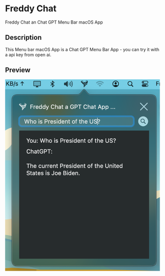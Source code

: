 # Freddy Chat
Freddy Chat an Chat GPT Menu Bar macOS App

## Description

This Menu bar macOS App is a Chat GPT Menu Bar App - you can try it with a api key from open ai.


## Preview

![Freddy Chat an Chat GPT Menu Bar macOS App](https://github.com/DKoenig82/freddy_chat/blob/main/sample.png)
